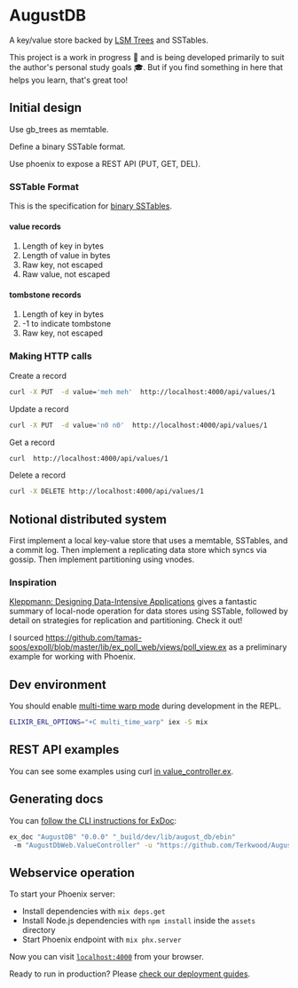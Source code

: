 # AugustDB

A key/value store backed by [LSM Trees](http://www.benstopford.com/2015/02/14/log-structured-merge-trees/) and SSTables.

This project is a work in progress 🚧 and is being developed primarily to suit the author's personal study goals 🎓.  But if you find something in here that helps you learn, that's great too!

## Initial design

Use gb_trees as memtable.

Define a binary SSTable format.

Use phoenix to expose a REST API (PUT, GET, DEL).

### SSTable Format

This is the specification for [binary SSTables](https://github.com/Terkwood/AugustDB/issues/51).

#### value records 

1. Length of key in bytes
2. Length of value in bytes
3. Raw key, not escaped
4. Raw value, not escaped

#### tombstone records

1. Length of key in bytes
2. -1 to indicate tombstone
3. Raw key, not escaped

### Making HTTP calls

Create a record

```sh
curl -X PUT  -d value='meh meh'  http://localhost:4000/api/values/1
```

Update a record
```sh
curl -X PUT  -d value='n0 n0'  http://localhost:4000/api/values/1
```

Get a record

```sh
curl  http://localhost:4000/api/values/1
```

Delete a record 

```sh
curl -X DELETE http://localhost:4000/api/values/1
```



## Notional distributed system

First implement a local key-value store that uses a memtable, SSTables, and a commit log.  Then implement a replicating data store which syncs via gossip.  Then implement partitioning using vnodes.

### Inspiration

[Kleppmann: Designing Data-Intensive Applications](https://dataintensive.net/) gives a fantastic summary of local-node operation for data stores using SSTable, followed by detail on strategies for replication and partitioning.  Check it out!

I sourced https://github.com/tamas-soos/expoll/blob/master/lib/ex_poll_web/views/poll_view.ex as a preliminary example for working with Phoenix.

## Dev environment

You should enable [multi-time warp mode](https://erlang.org/doc/apps/erts/time_correction.html#Multi_Time_Warp_Mode) during development in the REPL.

```sh
ELIXIR_ERL_OPTIONS="+C multi_time_warp" iex -S mix
```

## REST API examples

You can see some examples using curl [in value_controller.ex](https://github.com/Terkwood/AugustDB/blob/main/lib/august_db_web/controllers/value_controller.ex).

## Generating docs

You can [follow the CLI instructions for ExDoc](https://github.com/elixir-lang/ex_doc#using-exdoc-via-command-line):

```sh
ex_doc "AugustDB" "0.0.0" "_build/dev/lib/august_db/ebin"
 -m "AugustDbWeb.ValueController" -u "https://github.com/Terkwood/AugustDB"
```

## Webservice operation

To start your Phoenix server:

  * Install dependencies with `mix deps.get`
  * Install Node.js dependencies with `npm install` inside the `assets` directory
  * Start Phoenix endpoint with `mix phx.server`

Now you can visit [`localhost:4000`](http://localhost:4000) from your browser.

Ready to run in production? Please [check our deployment guides](https://hexdocs.pm/phoenix/deployment.html).
